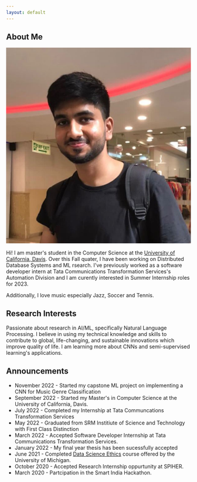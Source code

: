 ```yaml
---
layout: default
---
```


## About Me

<img class="profile-picture" src="website_image.jpg">

Hi! I am master's student in the Computer Science at the [University of California, Davis]( https://www.ucdavis.edu). Over this Fall quater, I have been working on Distributed Database Systems and ML rsearch.
I've previously worked as a software developer intern at Tata Communications Transformation Services's Automation Division and I am curently interested in Summer Internship roles for 2023.

Additionally, I love music especially Jazz, Soccer and Tennis. 


## Research Interests

Passionate about research in AI/ML, specifically Natural Language Processing. I believe in using my technical knowledge and skills to contribute to global, life-changing, and sustainable innovations which improve quality of life. I am learning more about CNNs and semi-supervised learning's applications.


## Announcements

- November 2022 - Started my capstone ML project on implementing a CNN for Music Genre Classification
- September 2022 - Started my Master's in Computer Science at the University of California, Davis.
- July 2022 - Completed my Internship at Tata Communcations Transformation Services
- May 2022 - Graduated from SRM Institiute of Science and Technology with First Class Distinction
- March 2022 - Accepted Software Developer Internship at Tata Communications Transformation Services.
- January 2022 - My final year thesis has been sucessfully accepted 
- June 2021 - Completed [Data Science Ethics](https://www.coursera.org/account/accomplishments/verify/Q67EG39EXSDH?utm_source=link&utm_medium=certificate&utm_content=cert_image&utm_campaign=sharing_cta&utm_product=course) course offered by the 
University of Michigan.
- October 2020 - Accepted Research Internship oppurtunity at SPIHER.
- March  2020 - Partcipation in the Smart India Hackathon.


